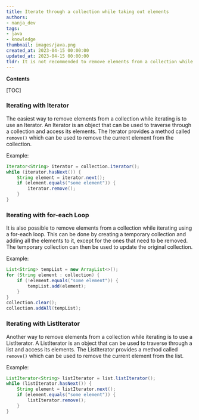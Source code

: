 ```yaml
---
title: Iterate through a collection while taking out elements
authors:
- nanja_dev
tags:
- java
- knowledge
thumbnail: images/java.png
created_at: 2023-04-15 00:00:00
updated_at: 2023-04-15 00:00:00
tldr: It is not recommended to remove elements from a collection while iterating over it in Java.
---
```


**Contents**

[TOC]

### Iterating with Iterator

The easiest way to remove elements from a collection while iterating is to use an Iterator. An Iterator is an object that can be used to traverse through a collection and access its elements. The Iterator provides a method called `remove()` which can be used to remove the current element from the collection.

Example:

```java
Iterator<String> iterator = collection.iterator();
while (iterator.hasNext()) {
    String element = iterator.next();
    if (element.equals("some element")) {
        iterator.remove();
    }
}
```

### Iterating with for-each Loop

It is also possible to remove elements from a collection while iterating using a for-each loop. This can be done by creating a temporary collection and adding all the elements to it, except for the ones that need to be removed. The temporary collection can then be used to update the original collection.

Example:

```java
List<String> tempList = new ArrayList<>();
for (String element : collection) {
    if (!element.equals("some element")) {
        tempList.add(element);
    }
}
collection.clear();
collection.addAll(tempList);
```

### Iterating with ListIterator

Another way to remove elements from a collection while iterating is to use a ListIterator. A ListIterator is an object that can be used to traverse through a list and access its elements. The ListIterator provides a method called `remove()` which can be used to remove the current element from the list.

Example:

```java
ListIterator<String> listIterator = list.listIterator();
while (listIterator.hasNext()) {
    String element = listIterator.next();
    if (element.equals("some element")) {
        listIterator.remove();
    }
}
```
